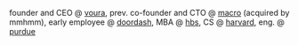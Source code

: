 founder and CEO @ [voura](https://voura.com), prev. co-founder and CTO @ [macro](https://macro.io) (acquired by mmhmm), early employee @ [doordash](https://doordash.com), MBA @ [hbs](https://hbs.edu), CS @ [harvard](https://harvardms.mba/), eng. @ [purdue](https://purdue.edu)

